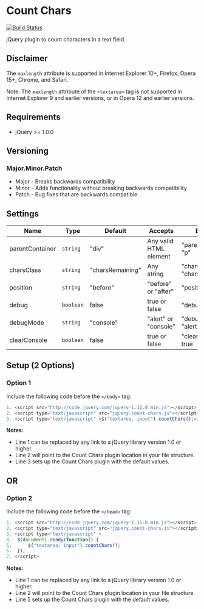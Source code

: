 # Count Chars

[![Build Status](https://travis-ci.com/wboka/Count-Chars.svg?branch=master)](https://travis-ci.com/wboka/Count-Chars)

jQuery plugin to count characters in a text field.

## Disclaimer

The `maxlength` attribute is supported in Internet Explorer 10+, Firefox, Opera 15+, Chrome, and Safari.

Note: The `maxlength` attribute of the `<textarea>` tag is not supported in Internet Explorer 9 and earlier versions, or in Opera 12 and earlier versions.

## Requirements

* jQuery >= 1.0.0

## Versioning

### Major.Minor.Patch

* Major - Breaks backwards compatibility
* Minor - Adds functionality without breaking backwards compatibility
* Patch - Bug fixes that are backwards compatible

## Settings

| Name | Type | Default | Accepts | Example |
|---|---|---|---|---|
| parentContainer | `string` | "div" | Any valid HTML element | "parentContainer": "p" |
|charsClass|`string`|"charsRemaining"|Any string|"charsClass": "chars"|
|position|`string`|"before"|"before" or "after"|"position": "after"|
|debug|`boolean`|false|true or false|"debug": true|
|debugMode|`string`|"console"|"alert" or "console"|"debugMode": "alert"|
|clearConsole|`boolean`|false|true or false|"clearConsole": true|

## Setup (2 Options)

### Option 1

Include the following code before the `</body>` tag:

```js
1. <script src="http://code.jquery.com/jquery-1.11.0.min.js"></script>
2. <script type="text/javascript" src="jquery.count-chars.js"></script>
3. <script type="text/javascript" >$("textarea, input").countChars();</script>
```

**Notes:**

* Line 1 can be replaced by any link to a jQuery library version 1.0 or higher.
* Line 2 will point to the Count Chars plugin location in your file structure.
* Line 3  sets up the Count Chars plugin with the default values.

## OR

### Option 2

Include the following code before the `</head>` tag:

```js
1. <script src="http://code.jquery.com/jquery-1.11.0.min.js"></script>
2. <script type="text/javascript" src="jquery.count-chars.js"></script>
3. <script type="text/javascript" >
4. 	$(document).ready(function() {
5. 		$("textarea, input").countChars();
6. 	});
7. </script>
```

**Notes:**

* Line 1 can be replaced by any link to a jQuery library version 1.0 or higher.
* Line 2 will point to the Count Chars plugin location in your file structure.
* Line 5 sets up the Count Chars plugin with the default values.
